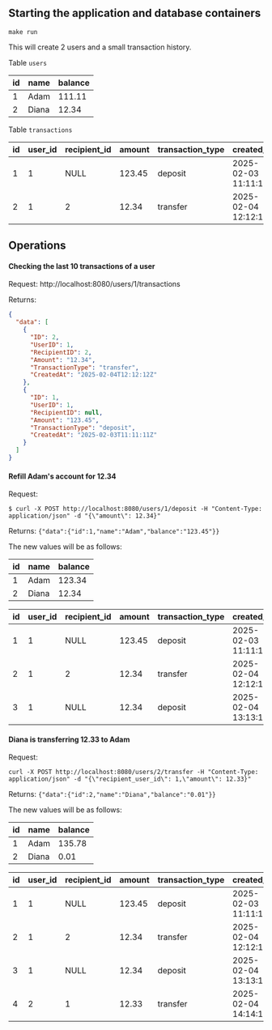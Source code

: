 ## Starting the application and database containers
```shell
make run
```


This will create 2 users and a small transaction history.

Table `users`

| id  | name  | balance |
|-----|-------|---------|
| 1   | Adam  | 111.11  |
| 2   | Diana | 12.34   |

Table `transactions`

| id  | user_id | recipient_id | amount | transaction_type | created_at          |
|-----|---------|--------------|--------|------------------|---------------------|
| 1   | 1       | NULL         | 123.45 | deposit          | 2025-02-03 11:11:11 |
| 2   | 1       | 2            | 12.34  | transfer         | 2025-02-04 12:12:12 |


## Operations

#### Checking the last 10 transactions of a user
Request: 
http://localhost:8080/users/1/transactions

Returns:
```json
{
  "data": [
    {
      "ID": 2,
      "UserID": 1,
      "RecipientID": 2,
      "Amount": "12.34",
      "TransactionType": "transfer",
      "CreatedAt": "2025-02-04T12:12:12Z"
    },
    {
      "ID": 1,
      "UserID": 1,
      "RecipientID": null,
      "Amount": "123.45",
      "TransactionType": "deposit",
      "CreatedAt": "2025-02-03T11:11:11Z"
    }
  ]
}
```


#### Refill Adam's account for 12.34
Request:
```shell
$ curl -X POST http://localhost:8080/users/1/deposit -H "Content-Type: application/json" -d "{\"amount\": 12.34}"
```
Returns: `{"data":{"id":1,"name":"Adam","balance":"123.45"}}`

The new values will be as follows:

| id  | name  | balance |
|-----|-------|---------|
| 1   | Adam  | 123.34  |
| 2   | Diana | 12.34   |

| id | user_id | recipient_id | amount | transaction_type | created_at          |
|----|---------|--------------|--------|------------------|---------------------|
| 1  | 1       | NULL         | 123.45 | deposit          | 2025-02-03 11:11:11 |
| 2  | 1       | 2            | 12.34  | transfer         | 2025-02-04 12:12:12 |
| 3  | 1       | NULL         | 12.34  | deposit          | 2025-02-04 13:13:13 |


#### Diana is transferring 12.33 to Adam 
Request:
```shell
curl -X POST http://localhost:8080/users/2/transfer -H "Content-Type: application/json" -d "{\"recipient_user_id\": 1,\"amount\": 12.33}"
```
Returns: `{"data":{"id":2,"name":"Diana","balance":"0.01"}}`

The new values will be as follows:

| id  | name  | balance |
|-----|-------|---------|
| 1   | Adam  | 135.78  |
| 2   | Diana | 0.01    |

| id | user_id | recipient_id | amount | transaction_type | created_at          |
|----|---------|--------------|--------|------------------|---------------------|
| 1  | 1       | NULL         | 123.45 | deposit          | 2025-02-03 11:11:11 |
| 2  | 1       | 2            | 12.34  | transfer         | 2025-02-04 12:12:12 |
| 3  | 1       | NULL         | 12.34  | deposit          | 2025-02-04 13:13:13 |
| 4  | 2       | 1            | 12.33  | transfer         | 2025-02-04 14:14:14 |
